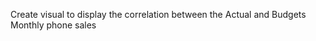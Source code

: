 Create visual to display the correlation between the Actual and
            Budgets Monthly phone sales
